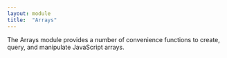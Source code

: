 ```yaml
---
layout: module
title:  "Arrays"
---
```

The Arrays module provides a number of convenience functions to create, query, and manipulate JavaScript arrays.
